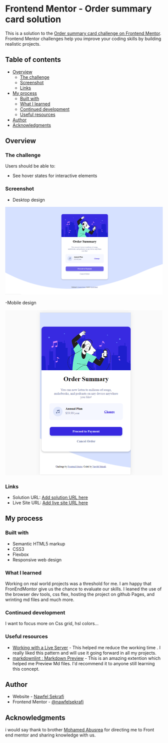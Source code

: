 # Frontend Mentor - Order summary card solution

This is a solution to the [Order summary card challenge on Frontend Mentor](https://www.frontendmentor.io/challenges/order-summary-component-QlPmajDUj). Frontend Mentor challenges help you improve your coding skills by building realistic projects.

## Table of contents

- [Overview](#overview)
  - [The challenge](#the-challenge)
  - [Screenshot](#screenshot)
  - [Links](#links)
- [My process](#my-process)
  - [Built with](#built-with)
  - [What I learned](#what-i-learned)
  - [Continued development](#continued-development)
  - [Useful resources](#useful-resources)
- [Author](#author)
- [Acknowledgments](#acknowledgments)

## Overview

### The challenge

Users should be able to:

- See hover states for interactive elements

### Screenshot

- Desktop design

![desktop-active-states](./screenshots/desktop-active-states.png)

-Mobile design

![mobile-view](./screenshots/mobile-view.png)

### Links

- Solution URL: [Add solution URL here](https://your-solution-url.com)
- Live Site URL: [Add live site URL here](https://your-live-site-url.com)

## My process

### Built with

- Semantic HTML5 markup
- CSS3
- Flexbox
- Responsive web design

### What I learned

Working on real world projects was a threshold  for me.
I am happy that FronEndMontor give us the chance to evaluate our skills.
I leaned the use of the browser dev tools, css flex, hosting the project on github Pages, and wrinting md files and much more.

### Continued development

I want to focus more on Css grid, hsl colors...

### Useful resources

- [Working with a Live Server](https://marketplace.visualstudio.com/items?itemName=ritwickdey.LiveServer) - This helped me reduce the working time . I really liked this pattern and will use it going forward in all my projects.
- [markdownlint : Markdown Preview](https://marketplace.visualstudio.com/items?itemName=DavidAnson.vscode-markdownlint) - This is an amazing extention which helped me Preview Md files. I'd recommend it to anyone still learning this concept.

## Author

- Website - [Nawfel Sekrafi](https://www.tunisian-coder.me)
- Frontend Mentor - [@nawfelsekrafi](https://www.frontendmentor.io/profile/nawfelsekrafi)

## Acknowledgments

i would say thank to brother [Mohamed Abusrea](https://twitter.com/mohamed_abusrea) for directing me to Front end mentor and sharing knowledge with us.
